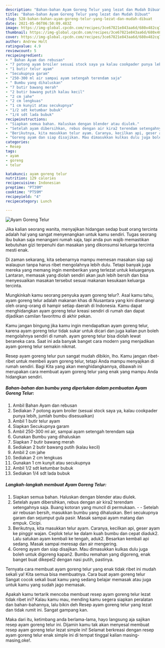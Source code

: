 ```yaml
---
description: "Bahan-bahan Ayam Goreng Telur yang lezat dan Mudah Dibuat"
title: "Bahan-bahan Ayam Goreng Telur yang lezat dan Mudah Dibuat"
slug: 528-bahan-bahan-ayam-goreng-telur-yang-lezat-dan-mudah-dibuat
date: 2021-05-06T06:50:09.483Z
image: https://img-global.cpcdn.com/recipes/3ce67821e843aa6d/680x482cq70/ayam-goreng-telur-foto-resep-utama.jpg
thumbnail: https://img-global.cpcdn.com/recipes/3ce67821e843aa6d/680x482cq70/ayam-goreng-telur-foto-resep-utama.jpg
cover: https://img-global.cpcdn.com/recipes/3ce67821e843aa6d/680x482cq70/ayam-goreng-telur-foto-resep-utama.jpg
author: Andrew Holt
ratingvalue: 4.9
reviewcount: 5
recipeingredient:
- " Bahan Ayam dan rebusan"
- "7 potong ayam broiler sesuai stock saya ya kalau cookpader punya lebih jumlah bumbu disesuaikan"
- "1 butir telur ayam"
- "Secukupnya garam"
- "250-300 ml air sampai ayam setengah terendam saja"
- " Bumbu yang dihaluskan"
- "7 butir bawang merah"
- "2 butir bawang putih kalau kecil"
- "2 cm jahe"
- "2 cm lengkuas"
- "1 cm kunyit atau secukupnya"
- "1/2 sdt ketumbar bubuk"
- "1/4 sdt lada bubuk"
recipeinstructions:
- "Siapkan semua bahan. Haluskan dengan blender atau diulek."
- "Setelah ayam dibersihkan, rebus dengan air kira2 terendam setengahnya saja. Buang kotoran yang muncil di permukaan. - Setelah air rebusan bersih, masukkan bumbu yang dihaluskan. Beri secukupnya garam dan sejumput gula pasir. Masak sampai ayam matang dan empuk. Cicipi."
- "Berikutnya, kita masukkan telur ayam. Caranya, kecilkan api, geser ayam ke pinggir wajan. Ceplok telur ke dalam kuah bumbu dan cepat diaduk2. Lalu satukan ayam kembali ke tengah, aduk2. Besarkan kembali api sedang. Masak sampai meresap dan air mengering."
- "Goreng ayam dan siap disajikan. Mau dimasukkan kulkas dulu juga boleh untuk digoreng kapan2. Bumbu remahan yang digoreng, enak banget buat dikepel2 dengan nasi putih, pastinya."
categories:
- Resep
tags:
- ayam
- goreng
- telur

katakunci: ayam goreng telur 
nutrition: 129 calories
recipecuisine: Indonesian
preptime: "PT39M"
cooktime: "PT59M"
recipeyield: "4"
recipecategory: Lunch

---
```



![Ayam Goreng Telur](https://img-global.cpcdn.com/recipes/3ce67821e843aa6d/680x482cq70/ayam-goreng-telur-foto-resep-utama.jpg)

Jika kalian seorang wanita, menyajikan hidangan sedap buat orang tercinta adalah hal yang sangat menyenangkan untuk kamu sendiri. Tugas seorang ibu bukan saja menangani rumah saja, tapi anda pun wajib memastikan kebutuhan gizi terpenuhi dan masakan yang dikonsumsi keluarga tercinta mesti enak.

Di zaman  sekarang, kita sebenarnya mampu memesan masakan siap saji walaupun tanpa harus ribet mengolahnya lebih dulu. Tetapi banyak juga mereka yang memang ingin memberikan yang terlezat untuk keluarganya. Lantaran, memasak yang diolah sendiri akan jauh lebih bersih dan bisa menyesuaikan masakan tersebut sesuai makanan kesukaan keluarga tercinta. 



Mungkinkah kamu seorang penyuka ayam goreng telur?. Asal kamu tahu, ayam goreng telur adalah makanan khas di Nusantara yang kini disenangi oleh orang-orang di hampir setiap daerah di Indonesia. Kamu dapat menghidangkan ayam goreng telur kreasi sendiri di rumah dan dapat dijadikan camilan favoritmu di akhir pekan.

Kamu jangan bingung jika kamu ingin mendapatkan ayam goreng telur, karena ayam goreng telur tidak sukar untuk dicari dan juga kalian pun boleh mengolahnya sendiri di rumah. ayam goreng telur bisa diolah lewat beraneka cara. Saat ini ada banyak banget cara modern yang menjadikan ayam goreng telur semakin nikmat.

Resep ayam goreng telur pun sangat mudah dibikin, lho. Kamu jangan ribet-ribet untuk membeli ayam goreng telur, tetapi Anda mampu menyajikan di rumah sendiri. Bagi Kita yang akan menghidangkannya, dibawah ini merupakan cara membuat ayam goreng telur yang enak yang mampu Anda hidangkan sendiri.

<!--inarticleads1-->

##### Bahan-bahan dan bumbu yang diperlukan dalam pembuatan Ayam Goreng Telur:

1. Ambil  Bahan Ayam dan rebusan
1. Sediakan 7 potong ayam broiler (sesuai stock saya ya, kalau cookpader punya lebih, jumlah bumbu disesuaikan)
1. Ambil 1 butir telur ayam
1. Siapkan Secukupnya garam
1. Ambil 250-300 ml air, sampai ayam setengah terendam saja
1. Gunakan  Bumbu yang dihaluskan
1. Siapkan 7 butir bawang merah
1. Sediakan 2 butir bawang putih (kalau kecil)
1. Ambil 2 cm jahe
1. Sediakan 2 cm lengkuas
1. Gunakan 1 cm kunyit atau secukupnya
1. Ambil 1/2 sdt ketumbar bubuk
1. Sediakan 1/4 sdt lada bubuk




<!--inarticleads2-->

##### Langkah-langkah membuat Ayam Goreng Telur:

1. Siapkan semua bahan. Haluskan dengan blender atau diulek.
1. Setelah ayam dibersihkan, rebus dengan air kira2 terendam setengahnya saja. Buang kotoran yang muncil di permukaan. - - Setelah air rebusan bersih, masukkan bumbu yang dihaluskan. Beri secukupnya garam dan sejumput gula pasir. Masak sampai ayam matang dan empuk. Cicipi.
1. Berikutnya, kita masukkan telur ayam. Caranya, kecilkan api, geser ayam ke pinggir wajan. Ceplok telur ke dalam kuah bumbu dan cepat diaduk2. Lalu satukan ayam kembali ke tengah, aduk2. Besarkan kembali api sedang. Masak sampai meresap dan air mengering.
1. Goreng ayam dan siap disajikan. Mau dimasukkan kulkas dulu juga boleh untuk digoreng kapan2. Bumbu remahan yang digoreng, enak banget buat dikepel2 dengan nasi putih, pastinya.




Ternyata cara membuat ayam goreng telur yang enak tidak ribet ini mudah sekali ya! Kita semua bisa membuatnya. Cara buat ayam goreng telur Sangat cocok sekali buat kamu yang sedang belajar memasak atau juga untuk kamu yang sudah jago memasak.

Apakah kamu tertarik mencoba membuat resep ayam goreng telur lezat tidak ribet ini? Kalau kamu mau, mending kamu segera siapkan peralatan dan bahan-bahannya, lalu bikin deh Resep ayam goreng telur yang lezat dan tidak rumit ini. Sangat gampang kan. 

Maka dari itu, ketimbang anda berlama-lama, hayo langsung aja sajikan resep ayam goreng telur ini. Dijamin kamu tak akan menyesal membuat resep ayam goreng telur lezat simple ini! Selamat berkreasi dengan resep ayam goreng telur enak simple ini di tempat tinggal kalian masing-masing,oke!.

